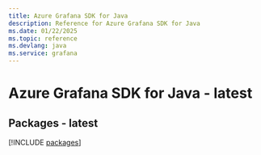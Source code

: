 ```yaml
---
title: Azure Grafana SDK for Java
description: Reference for Azure Grafana SDK for Java
ms.date: 01/22/2025
ms.topic: reference
ms.devlang: java
ms.service: grafana
---
```

# Azure Grafana SDK for Java - latest
## Packages - latest
[!INCLUDE [packages](grafana-index.md)]